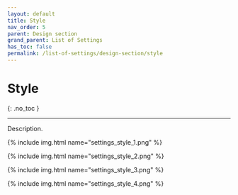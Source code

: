 ```yaml
---
layout: default
title: Style
nav_order: 5
parent: Design section
grand_parent: List of Settings
has_toc: false
permalink: /list-of-settings/design-section/style
---
```


# Style
{: .no_toc }

---

Description.

{% include img.html name="settings_style_1.png" %}

{% include img.html name="settings_style_2.png" %}

{% include img.html name="settings_style_3.png" %}

{% include img.html name="settings_style_4.png" %}
